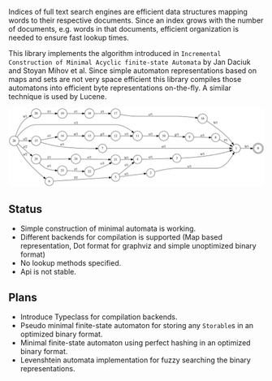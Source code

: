 Indices of full text search engines are efficient data structures mapping words to their respective documents. Since an index grows with the number of documents, e.g. words in that documents, efficient organization is
needed to ensure fast lookup times.

This library implements the algorithm introduced in `Incremental Construction of Minimal Acyclic finite-state Automata` by Jan Daciuk and Stoyan Mihov et al. Since simple automaton representations based on maps and sets are not very space efficient this library
compiles those automatons into efficient byte representations on-the-fly. A similar technique is used by Lucene.

![](https://raw.githubusercontent.com/alexbiehl/hs-fst/master/test.svg)


Status
------

* Simple construction of minimal automata is working.
* Different backends for compilation is supported (Map based representation, Dot format for graphviz and simple unoptimized binary format)
* No lookup methods specified.
* Api is not stable.

Plans
-----

* Introduce Typeclass for compilation backends.
* Pseudo minimal finite-state automaton for storing any `Storable`s in an optimized binary format.
* Minimal finite-state automaton using perfect hashing in an optimized binary format.
* Levenshtein automata implementation for fuzzy searching the binary representations.
